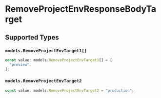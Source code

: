 # RemoveProjectEnvResponseBodyTarget


## Supported Types

### `models.RemoveProjectEnvTarget1[]`

```typescript
const value: models.RemoveProjectEnvTarget1[] = [
  "preview",
];
```

### `models.RemoveProjectEnvTarget2`

```typescript
const value: models.RemoveProjectEnvTarget2 = "production";
```

